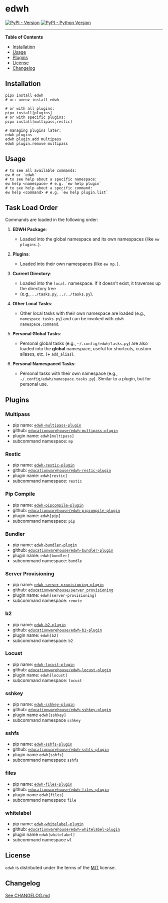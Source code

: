 # edwh

[![PyPI - Version](https://img.shields.io/pypi/v/edwh.svg)](https://pypi.org/project/edwh)
[![PyPI - Python Version](https://img.shields.io/pypi/pyversions/edwh.svg)](https://pypi.org/project/edwh)

-----

**Table of Contents**

- [Installation](#installation)
- [Usage](#usage)
- [Plugins](#plugins)
- [License](#license)
- [Changelog](#changelog)

## Installation

```console
pipx install edwh
# or: uvenv install edwh

# or with all plugins:
pipx install[plugins]
# or with specific plugins: 
pipx install[multipass,restic]

# managing plugins later:
edwh plugins
edwh plugin.add multipass
edwh plugin.remove multipass
```

## Usage

```console
# to see all available commands:
ew # or `edwh`
# to see help about a specific namespace:
ew help <namespace> # e.g. `ew help plugin`
# to see help about a specific command:
ew help <command> # e.g. `ew help plugin.list` 
```

## Task Load Order

Commands are loaded in the following order:

1. **EDWH Package**:
    - Loaded into the global namespace and its own namespaces (like `ew plugins.`).

2. **Plugins**:
    - Loaded into their own namespaces (like `ew mp.`).

3. **Current Directory**:
    - Loaded into the `local.` namespace. If it doesn't exist, it traverses up the directory tree 
    - (e.g., `../tasks.py`, `../../tasks.py`).

4. **Other Local Tasks**:
    - Other local tasks with their own namespace are loaded (e.g., `namespace.tasks.py`) and can be invoked
      with `edwh namespace.command`.

5. **Personal Global Tasks**:
    - Personal global tasks (e.g., `~/.config/edwh/tasks.py`) are also loaded into the **global** namespace, useful for
      shortcuts, custom aliases, etc. (+ `add_alias`).

6. **Personal Namespaced Tasks**:
    - Personal tasks with their own namespace (e.g., `~/.config/edwh/namespace.tasks.py`). Similar to a plugin, but for
      personal use.

## Plugins

### Multipass

- pip name: [`edwh-multipass-plugin`](https://pypi.org/project/edwh-multipass-plugin/)
- github: [`educationwarehouse/edwh-multipass-plugin`](https://github.com/educationwarehouse/edwh-multipass-plugin)
- plugin name: `edwh[multipass]`
- subcommand namespace: `mp`

### Restic

- pip name: [`edwh-restic-plugin`](https://pypi.org/project/edwh-restic-plugin/)
- github: [`educationwarehouse/edwh-restic-plugin`](https://github.com/educationwarehouse/edwh-restic-plugin)
- plugin name: `edwh[restic]`
- subcommand namespace: `restic`

### Pip Compile

- pip name: [`edwh-pipcompile-plugin`](https://pypi.org/project/edwh-pipcompile-plugin/)
- github: [`educationwarehouse/edwh-pipcompile-plugin`](https://github.com/educationwarehouse/edwh-pipcompile-plugin)
- plugin name: `edwh[pip]`
- subcommand namespace: `pip`

### Bundler

- pip name: [`edwh-bundler-plugin`](https://pypi.org/project/edwh-bundler-plugin/)
- github: [`educationwarehouse/edwh-bundler-plugin`](https://github.com/educationwarehouse/edwh-bundler-plugin)
- plugin name: `edwh[bundler]`
- subcommand namespace: `bundle`

### Server Provisioning

- pip name: [`edwh-server-provisioning-plugin`](https://pypi.org/project/edwh-server-provisioning-plugin/)
- github: [`educationwarehouse/server_provisioning`](https://github.com/educationwarehouse/server_provisioning)
- plugin name: `edwh[server-provisioning]`
- subcommand namespace: `remote`

### b2

- pip name: [`edwh-b2-plugin`](https://pypi.org/project/edwh-b2-plugin/)
- github: [`educationwarehouse/edwh-b2-plugin`](https://github.com/educationwarehouse/edwh-b2-plugin)
- plugin name: `edwh[b2]`
- subcommand namespace: `b2`

### Locust

- pip name: [`edwh-locust-plugin`](https://pypi.org/project/edwh-locust-plugin/)
- github: [`educationwarehouse/edwh-locust-plugin`](https://github.com/educationwarehouse/edwh-locust-plugin)
- plugin name: `edwh[locust]`
- subcommand namespace: `locust`

### sshkey

- pip name: [`edwh-sshkey-plugin`](https://pypi.org/project/edwh-sshkey-plugin)
- github: [`educationwarehouse/edwh-sshkey-plugin`](https://github.com/educationwarehouse/edwh-sshkey-plugin)
- plugin name `edwh[sshkey]`
- subcommand namespace `sshkey`

### sshfs

- pip name: [`edwh-sshfs-plugin`](https://pypi.org/project/edwh-sshfs-plugin)
- github: [`educationwarehouse/edwh-sshfs-plugin`](https://github.com/educationwarehouse/edwh-sshfs-plugin)
- plugin name `edwh[sshfs]`
- subcommand namespace `sshfs`

### files

- pip name: [`edwh-files-plugin`](https://pypi.org/project/edwh-files-plugin)
- github: [`educationwarehouse/edwh-files-plugin`](https://github.com/educationwarehouse/edwh-files-plugin)
- plugin name `edwh[files]`
- subcommand namespace `file`

### whitelabel

- pip name: [`edwh-whitelabel-plugin`](https://pypi.org/project/edwh-whitelabel-plugin)
- github: [`educationwarehouse/edwh-whitelabel-plugin`](https://github.com/educationwarehouse/edwh-whitelabel-plugin)
- plugin name `edwh[whitelabel]`
- subcommand namespace `wl`

## License

`edwh` is distributed under the terms of the [MIT](https://spdx.org/licenses/MIT.html) license.

## Changelog

[See CHANGELOG.md](CHANGELOG.md)